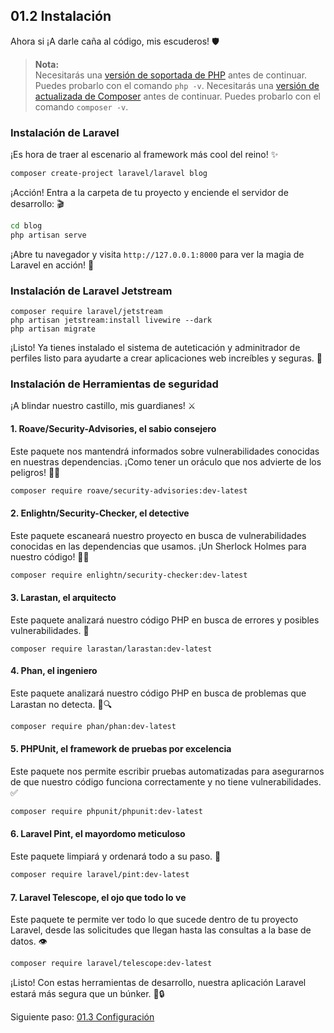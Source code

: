 ## <b>01.2</b> Instalación

Ahora si ¡A darle caña al código, mis escuderos! 🛡️

> **Nota:**</br>
> Necesitarás una [versión de soportada de PHP](https://www.php.net/supported-versions.php) antes de continuar.
> Puedes probarlo con el comando `php -v`.
> Necesitarás una [versión de actualizada de Composer](https://www.php.net/supported-versions.php) antes de continuar.
> Puedes probarlo con el comando `composer -v`.

### Instalación de Laravel

¡Es hora de traer al escenario al framework más cool del reino! ✨

```bash
composer create-project laravel/laravel blog
```

¡Acción! Entra a la carpeta de tu proyecto y enciende el servidor de desarrollo: 🎬

```bash
cd blog
php artisan serve
```

¡Abre tu navegador y visita `http://127.0.0.1:8000` para ver la magia de Laravel en acción! 🎉

### Instalación de Laravel Jetstream

```shell
composer require laravel/jetstream
php artisan jetstream:install livewire --dark
php artisan migrate
```

¡Listo! Ya tienes instalado el sistema de auteticación y adminitrador de perfiles listo para ayudarte a crear aplicaciones web increíbles y seguras. 💪

### Instalación de Herramientas de seguridad

¡A blindar nuestro castillo, mis guardianes! ⚔️

#### 1. Roave/Security-Advisories, el sabio consejero

Este paquete nos mantendrá informados sobre vulnerabilidades conocidas en nuestras dependencias. ¡Como tener un oráculo que nos advierte de los peligros! 🧙‍♂️

```bash
composer require roave/security-advisories:dev-latest
```

#### 2. Enlightn/Security-Checker, el detective

Este paquete escaneará nuestro proyecto en busca de vulnerabilidades conocidas en las dependencias que usamos. ¡Un Sherlock Holmes para nuestro código! 🕵️‍♂️

```bash
composer require enlightn/security-checker:dev-latest
```

#### 3. Larastan, el arquitecto

Este paquete analizará nuestro código PHP en busca de errores y posibles vulnerabilidades. 🔎

```shell
composer require larastan/larastan:dev-latest
```

#### 4. Phan, el ingeniero

Este paquete analizará nuestro código PHP en busca de problemas que Larastan no detecta. 🔎🔍

```bash
composer require phan/phan:dev-latest
```

#### 5. PHPUnit, el framework de pruebas por excelencia

Este paquete nos permite escribir pruebas automatizadas para asegurarnos de que nuestro código funciona correctamente y no tiene vulnerabilidades. ✅

```bash
composer require phpunit/phpunit:dev-latest
```

#### 6. Laravel Pint, el mayordomo meticuloso

Este paquete limpiará y ordenará todo a su paso. 🧹

```bash
composer require laravel/pint:dev-latest
```

#### 7. Laravel Telescope, el ojo que todo lo ve

Este paquete te permite ver todo lo que sucede dentro de tu proyecto Laravel, desde las solicitudes que llegan hasta las consultas a la base de datos. 👁️

```bash
composer require laravel/telescope:dev-latest
```

¡Listo! Con estas herramientas de desarrollo, nuestra aplicación Laravel estará más segura que un búnker. 💪🔒

Siguiente paso: [01.3 Configuración](./configuracion)
